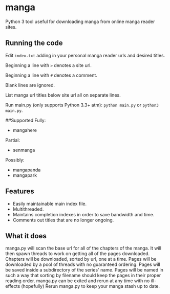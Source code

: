 # manga

Python 3 tool useful for downloading manga from online manga reader sites.

## Running the code

Edit `index.txt` adding in your personal manga reader urls and desired titles.

Beginning a line with `>` denotes a site url.

Beginning a line with `#` denotes a comment.

Blank lines are ignored.

List manga url titles below site url all on separate lines.

Run main.py (only supports Python 3.3+ atm):
```python main.py```
or
```python3 main.py```.

##Supported
Fully:

- mangahere

Partial:

- senmanga

Possibly:

- mangapanda
- mangapark

## Features

- Easily maintainable main index file.
- Multithreaded.
- Maintains completion indexes in order to save bandwidth and time.
- Comments out titles that are no longer ongoing.

## What it does

manga.py will scan the base url for all of the chapters of the manga.
It will then spawn threads to work on getting all of the pages downloaded.
Chapters will be downloaded, sorted by url, one at a time.
Pages will be downloaded by a pool of threads with no guaranteed ordering.
Pages will be saved inside a subdirectory of the series' name.
Pages will be named in such a way that sorting by filename should keep the pages in their proper reading order.
manga.py can be exited and rerun at any time with no ill-effects (hopefully)
Rerun manga.py to keep your manga stash up to date.
